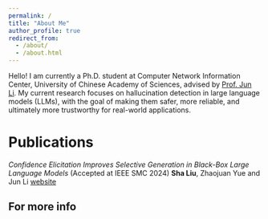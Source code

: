 ```yaml
---
permalink: /
title: "About Me"
author_profile: true
redirect_from: 
  - /about/
  - /about.html
---
```


Hello! I am currently a Ph.D. student at Computer Network Information Center, University of Chinese Academy of Sciences, advised by [Prof. Jun Li](https://people.ucas.edu.cn/~leejun). My current research focuses on hallucination detection in large language models (LLMs), with the goal of making them safer, more reliable, and ultimately more trustworthy for real-world applications.

Publications
======
*Confidence Elicitation Improves Selective Generation in Black-Box Large Language Models* (Accepted at IEEE SMC 2024)
**Sha Liu**, Zhaojuan Yue and Jun Li
[website](https://ieeexplore.ieee.org/document/10831438)



For more info
------
